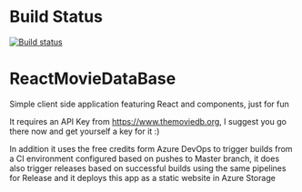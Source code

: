 # Build Status
[![Build status](https://dev.azure.com/kartoncodes/ReactMovieDatabase/_apis/build/status/ReactMovieDatabase-CI)](https://dev.azure.com/kartoncodes/ReactMovieDatabase/_build/latest?definitionId=5)

# ReactMovieDataBase
Simple client side application featuring React and components, just for fun 

It requires an API Key from https://www.themoviedb.org, I suggest you go there now and get yourself a key for it  :)

In addition it uses the free credits form Azure DevOps to trigger builds from a CI environment configured based on pushes to Master branch, it does also trigger releases based on successful builds using the same pipelines for Release and it deploys this app as a static website in Azure Storage




